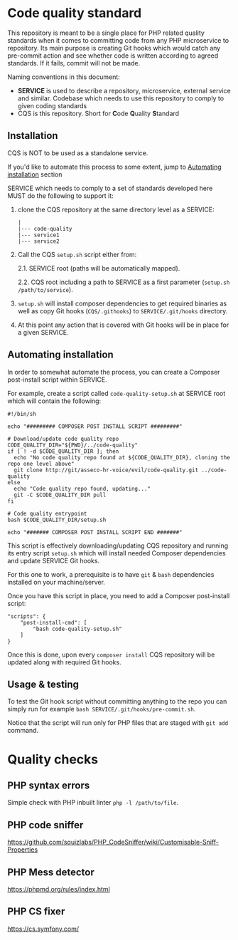 # Code quality standard

This repository is meant to be a single place for PHP related quality 
standards when it comes to committing code from any PHP microservice
to repository. Its main purpose is creating Git hooks which would
catch any pre-commit action and see whether code is written according
to agreed standards. If it fails, commit will not be made. 

Naming conventions in this document:

- **SERVICE** is used to describe a repository, microservice, external 
service and similar. Codebase which needs to use this repository to comply
to given coding standards
- CQS is this repository. Short for **C**ode **Q**uality **S**tandard

## Installation

CQS is NOT to be used as a standalone service.

If you'd like to automate this process to some extent, jump to 
[Automating installation](#automating-installation) section

SERVICE which needs to comply to a set of standards developed here 
MUST do the following to support it:

1. clone the CQS repository at the same directory level as a SERVICE:

    ```
    |
    |--- code-quality
    |--- service1
    |--- service2
    ```

2. Call the CQS `setup.sh` script either from:

    2.1. SERVICE root (paths will be automatically mapped).
    
    2.2. CQS root including a path to SERVICE
    as a first parameter (`setup.sh /path/to/service`).

3. `setup.sh` will install composer dependencies to get required binaries
as well as copy Git hooks (`CQS/.githooks`) to `SERVICE/.git/hooks` 
directory. 

4. At this point any action that is covered with Git hooks will be 
in place for a given SERVICE. 

## Automating installation

In order to somewhat automate the process, you can create a Composer
post-install script within SERVICE. 

For example, create a script called `code-quality-setup.sh` at SERVICE
root which will contain the following: 

```
#!/bin/sh

echo "######### COMPOSER POST INSTALL SCRIPT #########"

# Download/update code quality repo
CODE_QUALITY_DIR="${PWD}/../code-quality"
if [ ! -d $CODE_QUALITY_DIR ]; then
  echo "No code quality repo found at ${CODE_QUALITY_DIR}, cloning the repo one level above"
  git clone http://git/asseco-hr-voice/evil/code-quality.git ../code-quality
else
  echo "Code quality repo found, updating..."
  git -C $CODE_QUALITY_DIR pull
fi

# Code quality entrypoint
bash $CODE_QUALITY_DIR/setup.sh

echo "####### COMPOSER POST INSTALL SCRIPT END #######"
```

This script is effectively downloading/updating CQS repository and running
its entry script `setup.sh` which will install needed Composer dependencies
and update SERVICE Git hooks. 

For this one to work, a prerequisite is to have `git` & `bash` dependencies
installed on your machine/server. 

Once you have this script in place, you need to add a Composer 
post-install script:

```
"scripts": {
    "post-install-cmd": [
        "bash code-quality-setup.sh"
    ]
}
```

Once this is done, upon every `composer install` CQS repository will 
be updated along with required Git hooks. 

## Usage & testing

To test the Git hook script without committing anything to the repo
you can simply run for example `bash SERVICE/.git/hooks/pre-commit.sh`.

Notice that the script will run only for PHP files that are staged 
with `git add` command. 

# Quality checks

## PHP syntax errors

Simple check with PHP inbuilt linter `php -l /path/to/file`.

## PHP code sniffer

https://github.com/squizlabs/PHP_CodeSniffer/wiki/Customisable-Sniff-Properties


## PHP Mess detector

https://phpmd.org/rules/index.html

## PHP CS fixer

https://cs.symfony.com/

